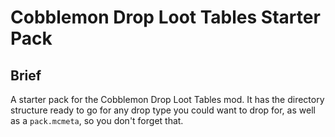 # Cobblemon Drop Loot Tables Starter Pack

## Brief

A starter pack for the Cobblemon Drop Loot Tables mod. It has the directory structure ready to go for any drop type you could want to drop for, as well as a `pack.mcmeta`, so you don't forget that.

